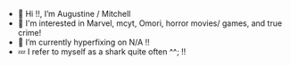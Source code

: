 - 💉 Hi !!, I’m Augustine / Mitchell
- 🍊 I'm interested in Marvel, mcyt, Omori, horror movies/ games, and true crime!
- 🎀 I’m currently hyperfixing on N/A !!
- 💤 I refer to myself as a shark quite often ^^; !!
  

<!---
OrangeisMitchie/OrangeisMitchie is a ✨ special ✨ repository because its `README.md` (this file) appears on your GitHub profile.
You can click the Preview link to take a look at your changes.
--->
